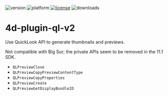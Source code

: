 ![version](https://img.shields.io/badge/version-17%2B-3E8B93)
![platform](https://img.shields.io/static/v1?label=platform&message=mac-intel&color=blue)
[![license](https://img.shields.io/github/license/miyako/4d-plugin-ql-v2)](LICENSE)
![downloads](https://img.shields.io/github/downloads/miyako/4d-plugin-ql-v2/total)

# 4d-plugin-ql-v2
Use QuickLook API to generate thumbnails and previews.

Not compatible with Big Sur; the private APIs seem to be removed in the 11.1 SDK.

* `QLPreviewClose`
* `QLPreviewCopyPreviewContentType`
* `QLPreviewCopyProperties`
* `QLPreviewCreate`
* `QLPreviewGetDisplayBundleID`
